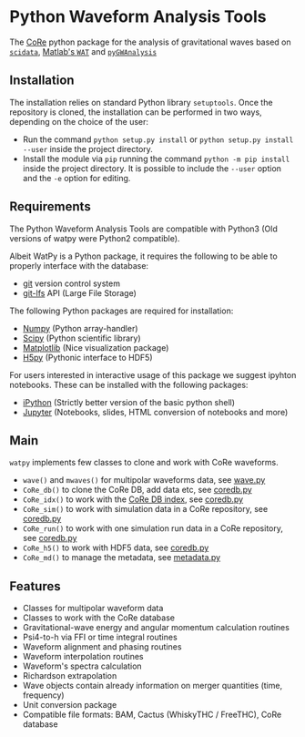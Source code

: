 # Python Waveform Analysis Tools

The [CoRe](http://www.computational-relativity.org/) python package for the analysis of gravitational waves based on
[`scidata`](https://bitbucket.org/dradice/scidata/src/default/),
[Matlab's `WAT`](https://bitbucket.org/bernuzzi/wat/src/master/) and 
[`pyGWAnalysis`](http://svn.einsteintoolkit.org/pyGWAnalysis/trunk/) 

## Installation

The installation relies on standard Python library `setuptools`.
Once the repository is cloned, the installation can be performed in two ways,
depending on the choice of the user:
* Run the command `python setup.py install` or `python setup.py install --user` inside the project directory. 
* Install the module via `pip` running the command `python -m pip install` inside the project directory. It is possible to include the `--user` option and the `-e` option for editing.

## Requirements

The Python Waveform Analysis Tools are compatible with Python3 (Old versions of watpy were Python2 compatible).

Albeit WatPy is a Python package, it requires the following to be able to properly interface with the database:

* [git](https://git-scm.com/) version control system
* [git-lfs](https://git-lfs.github.com/) API (Large File Storage)

The following Python packages are required for installation:

* [Numpy](https://numpy.org/) (Python array-handler)
* [Scipy](https://www.scipy.org/) (Python scientific library)
* [Matplotlib](https://matplotlib.org/) (Nice visualization package)
* [H5py](https://www.h5py.org/) (Pythonic interface to HDF5)

For users interested in interactive usage of this package we suggest ipyhton notebooks. These can be installed with the following packages:

* [iPython](https://ipython.org/) (Strictly better version of the basic python shell)
* [Jupyter](https://jupyter.org/) (Notebooks, slides, HTML conversion of notebooks and more)

## Main

`watpy` implements few classes to clone and work with CoRe waveforms.

 * `wave()` and `mwaves()` for multipolar waveforms data, see [wave.py](watpy/wave/wave.py)
 * `CoRe_db()` to clone the CoRe DB, add data etc, see [coredb.py](watpy/coredb/coredb.py)
 * `CoRe_idx()` to work with the [CoRe DB index](https://core-gitlfs.tpi.uni-jena.de/core_database/core_database_index/-/tree/master), see [coredb.py](watpy/coredb/coredb.py)
 * `CoRe_sim()` to work with simulation data in a CoRe repository, see [coredb.py](watpy/coredb/coredb.py)
 * `CoRe_run()` to work with one simulation run data in a CoRe repository, see [coredb.py](watpy/coredb/coredb.py)
 * `CoRe_h5()` to work with HDF5 data, see [coredb.py](watpy/utils/coreh5.py)
 * `CoRe_md()` to manage the metadata, see [metadata.py](watpy/codedb/metadata.py)

## Features

 * Classes for multipolar waveform data
 * Classes to work with the CoRe database
 * Gravitational-wave energy and angular momentum calculation routines
 * Psi4-to-h via FFI or time integral routines
 * Waveform alignment and phasing routines
 * Waveform interpolation routines
 * Waveform's spectra calculation
 * Richardson extrapolation
 * Wave objects contain already information on merger quantities (time, frequency)
 * Unit conversion package
 * Compatible file formats: BAM, Cactus (WhiskyTHC / FreeTHC), CoRe database
